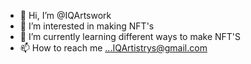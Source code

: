 - 👋 Hi, I’m @IQArtswork
- 👀 I’m interested in making NFT's
- 🌱 I’m currently learning different ways to make NFT'S
- 📫 How to reach me ...IQArtistrys@gmail.com

<!---
IQArtswork/IQArtswork is a ✨ special ✨ repository because its `README.md` (this file) appears on your GitHub profile.
You can click the Preview link to take a look at your changes.
--->
